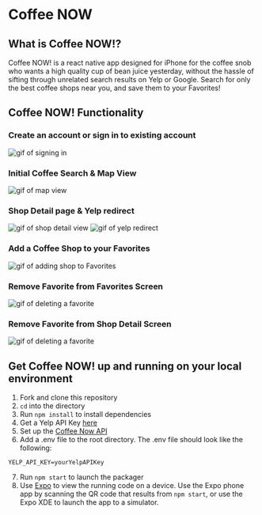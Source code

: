 # Coffee NOW

## What is Coffee NOW!?

Coffee NOW! is a react native app designed for iPhone for the coffee snob who wants a high quality cup of bean juice yesterday, without the hassle of sifting through unrelated search results on Yelp or Google. Search for only the best coffee shops near you, and save them to your Favorites!

## Coffee NOW! Functionality

### Create an account or sign in to existing account

![gif of signing in](https://media.giphy.com/media/9DpPcrv3bCJapKyVPf/giphy.gif)

### Initial Coffee Search & Map View

![gif of map view](https://media.giphy.com/media/2yxdfJLHWZCO2SO4VL/giphy.gif)

### Shop Detail page & Yelp redirect

![gif of shop detail view](https://media.giphy.com/media/495uiXT3ie2S759Coy/giphy.gif)
![gif of yelp redirect](https://media.giphy.com/media/6CBqbMPJtRWl8QAMfc/giphy.gif)

### Add a Coffee Shop to your Favorites

![gif of adding shop to Favorites](https://media.giphy.com/media/5bgPVS9PO9ZOtpuNoI/giphy.gif)

### Remove Favorite from Favorites Screen

![gif of deleting a favorite](https://media.giphy.com/media/2t9vwdVU2nVgQiUXqg/giphy.gif)

### Remove Favorite from Shop Detail Screen

![gif of deleting a favorite](https://media.giphy.com/media/2442e4VkUPUPkSu7Xr/giphy.gif)

## Get Coffee NOW! up and running on your local environment

1.  Fork and clone this repository
2.  `cd` into the directory
3.  Run `npm install` to install dependencies
4.  Get a Yelp API Key [here](https://www.yelp.com/developers/v3/manage_app)
5.  Set up the [Coffee Now API](https://github.com/npeters5/coffeenow-api)
6.  Add a .env file to the root directory. The .env file should look like the following:

```
YELP_API_KEY=yourYelpAPIKey
```

7.  Run `npm start` to launch the packager
8.  Use [Expo](https://expo.io/learn) to view the running code on a device. Use the Expo phone app by scanning the QR code that results from `npm start`, or use the Expo XDE to launch the app to a simulator.
